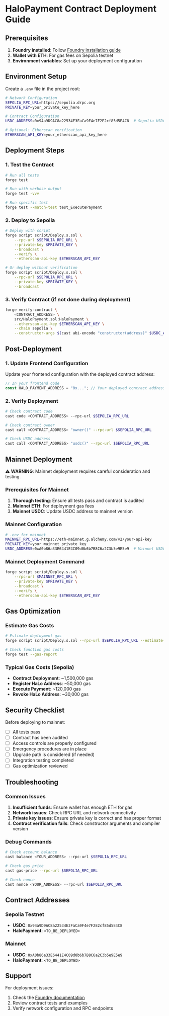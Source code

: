 # HaloPayment Contract Deployment Guide

## Prerequisites

1. **Foundry installed**: Follow [Foundry installation guide](https://getfoundry.sh/)
2. **Wallet with ETH**: For gas fees on Sepolia testnet
3. **Environment variables**: Set up your deployment configuration

## Environment Setup

Create a `.env` file in the project root:

```bash
# Network Configuration
SEPOLIA_RPC_URL=https://sepolia.drpc.org
PRIVATE_KEY=your_private_key_here

# Contract Configuration
USDC_ADDRESS=0x94a9D9AC8a22534E3FaCa9F4e7F2E2cf85d5E4C8  # Sepolia USDC

# Optional: Etherscan verification
ETHERSCAN_API_KEY=your_etherscan_api_key_here
```

## Deployment Steps

### 1. Test the Contract

```bash
# Run all tests
forge test

# Run with verbose output
forge test -vvv

# Run specific test
forge test --match-test test_ExecutePayment
```

### 2. Deploy to Sepolia

```bash
# Deploy with script
forge script script/Deploy.s.sol \
    --rpc-url $SEPOLIA_RPC_URL \
    --private-key $PRIVATE_KEY \
    --broadcast \
    --verify \
    --etherscan-api-key $ETHERSCAN_API_KEY

# Or deploy without verification
forge script script/Deploy.s.sol \
    --rpc-url $SEPOLIA_RPC_URL \
    --private-key $PRIVATE_KEY \
    --broadcast
```

### 3. Verify Contract (if not done during deployment)

```bash
forge verify-contract \
    <CONTRACT_ADDRESS> \
    src/HaloPayment.sol:HaloPayment \
    --etherscan-api-key $ETHERSCAN_API_KEY \
    --chain sepolia \
    --constructor-args $(cast abi-encode "constructor(address)" $USDC_ADDRESS)
```

## Post-Deployment

### 1. Update Frontend Configuration

Update your frontend configuration with the deployed contract address:

```javascript
// In your frontend code
const HALO_PAYMENT_ADDRESS = "0x..."; // Your deployed contract address
```

### 2. Verify Deployment

```bash
# Check contract code
cast code <CONTRACT_ADDRESS> --rpc-url $SEPOLIA_RPC_URL

# Check contract owner
cast call <CONTRACT_ADDRESS> "owner()" --rpc-url $SEPOLIA_RPC_URL

# Check USDC address
cast call <CONTRACT_ADDRESS> "usdc()" --rpc-url $SEPOLIA_RPC_URL
```

## Mainnet Deployment

⚠️ **WARNING**: Mainnet deployment requires careful consideration and testing.

### Prerequisites for Mainnet

1. **Thorough testing**: Ensure all tests pass and contract is audited
2. **Mainnet ETH**: For deployment gas fees
3. **Mainnet USDC**: Update USDC address to mainnet version

### Mainnet Configuration

```bash
# .env for mainnet
MAINNET_RPC_URL=https://eth-mainnet.g.alchemy.com/v2/your-api-key
PRIVATE_KEY=your_mainnet_private_key
USDC_ADDRESS=0xA0b86a33E6441E4C09d0b6b7B8C6a2C3b5e9E5e9  # Mainnet USDC
```

### Mainnet Deployment Command

```bash
forge script script/Deploy.s.sol \
    --rpc-url $MAINNET_RPC_URL \
    --private-key $PRIVATE_KEY \
    --broadcast \
    --verify \
    --etherscan-api-key $ETHERSCAN_API_KEY
```

## Gas Optimization

### Estimate Gas Costs

```bash
# Estimate deployment gas
forge script script/Deploy.s.sol --rpc-url $SEPOLIA_RPC_URL --estimate-gas

# Check function gas costs
forge test --gas-report
```

### Typical Gas Costs (Sepolia)

- **Contract Deployment**: ~1,500,000 gas
- **Register HaLo Address**: ~50,000 gas
- **Execute Payment**: ~120,000 gas
- **Revoke HaLo Address**: ~30,000 gas

## Security Checklist

Before deploying to mainnet:

- [ ] All tests pass
- [ ] Contract has been audited
- [ ] Access controls are properly configured
- [ ] Emergency procedures are in place
- [ ] Upgrade path is considered (if needed)
- [ ] Integration testing completed
- [ ] Gas optimization reviewed

## Troubleshooting

### Common Issues

1. **Insufficient funds**: Ensure wallet has enough ETH for gas
2. **Network issues**: Check RPC URL and network connectivity
3. **Private key issues**: Ensure private key is correct and has proper format
4. **Contract verification fails**: Check constructor arguments and compiler version

### Debug Commands

```bash
# Check account balance
cast balance <YOUR_ADDRESS> --rpc-url $SEPOLIA_RPC_URL

# Check gas price
cast gas-price --rpc-url $SEPOLIA_RPC_URL

# Check nonce
cast nonce <YOUR_ADDRESS> --rpc-url $SEPOLIA_RPC_URL
```

## Contract Addresses

### Sepolia Testnet

- **USDC**: `0x94a9D9AC8a22534E3FaCa9F4e7F2E2cf85d5E4C8`
- **HaloPayment**: `<TO_BE_DEPLOYED>`

### Mainnet

- **USDC**: `0xA0b86a33E6441E4C09d0b6b7B8C6a2C3b5e9E5e9`
- **HaloPayment**: `<TO_BE_DEPLOYED>`

## Support

For deployment issues:

1. Check the [Foundry documentation](https://book.getfoundry.sh/)
2. Review contract tests and examples
3. Verify network configuration and RPC endpoints
